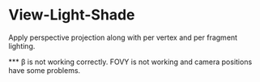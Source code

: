 # View-Light-Shade

Apply perspective projection along with per vertex and per fragment lighting.

*** β is not working correctly. FOVY is not working and camera positions have some problems.

